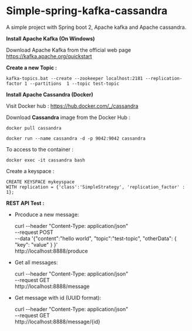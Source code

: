 # Simple-spring-kafka-cassandra
A simple project with Spring boot 2, Apache kafka and Apache cassandra.

**Install Apache Kafka (On Windows)**

Download Apache Kafka from the official web page https://kafka.apache.org/quickstart 

**Create a new Topic :**

    kafka-topics.bat --create --zookeeper localhost:2181 --replication-factor 1 --partitions  1 --topic test-topic

**Install Apache Cassandra (Docker)**

Visit Docker hub : https://hub.docker.com/_/cassandra

Download **Cassandra** image from the Docker Hub :
    
    docker pull cassandra
    
    docker run --name cassandra -d -p 9042:9042 cassandra

To access to the container : 

    docker exec -it cassandra bash

Create a keyspace :

    CREATE KEYSPACE mykeyspace
    WITH replication = {'class':'SimpleStrategy', 'replication_factor' : 1};

**REST API Test :**

- Prcoduce a new message:

    
    curl --header "Content-Type: application/json" \
         --request POST \
         --data '{"content":"hello world", "topic":"test-topic", "otherData": { "key": "value" } }' \
         http://localhost:8888/produce
  
  
- Get  all messages:


    curl --header "Content-Type: application/json" \
         --request GET \
         http://localhost:8888/message
     
- Get message with id (UUID format): 

 
     curl --header "Content-Type: application/json" \
          --request GET \
          http://localhost:8888/message/{id}
   
   
     